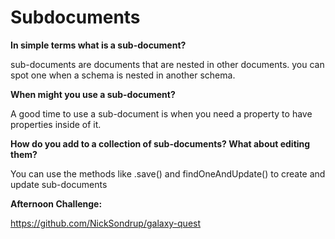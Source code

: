 # Subdocuments

**In simple terms what is a sub-document?**

sub-documents are documents that are nested in other documents. you can spot one when a schema is nested in another schema.

**When might you use a sub-document?**

A good time to use a sub-document is when you need a property to have properties inside of it. 

**How do you add to a collection of sub-documents? What about editing them?**

You can use the methods like .save() and findOneAndUpdate() to create and update sub-documents

**Afternoon Challenge:**

https://github.com/NickSondrup/galaxy-quest